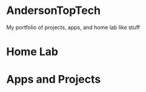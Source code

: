 # AndersonTopTech
My portfolio of projects, apps, and home lab like stuff

# Home Lab

# Apps and Projects

